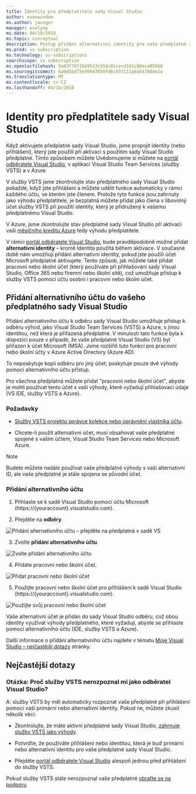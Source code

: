 ```yaml
---
title: Identity pro předplatitele sady Visual Studio
author: evanwindom
ms.author: jaunger
manager: evelynp
ms.date: 04/10/2018
ms.topic: conceptual
description: Postup přidání alternativní identity pro vaše předplatné sady Visual Studio, používat pro služby VSTS a Azure
ms.prod: vs-subscription
ms.technology: vs-subscriptions
searchscope: vs subscription
ms.openlocfilehash: 9a83f78f35b9533c554c81cecd181c00eca05568
ms.sourcegitcommit: 6a9d5bd75e50947659fd6c837111a6a547884e2a
ms.translationtype: MT
ms.contentlocale: cs-CZ
ms.lasthandoff: 04/16/2018
---
```

# <a name="identities-for-visual-studio-subscribers"></a>Identity pro předplatitele sady Visual Studio

Když aktivujete předplatné sady Visual Studio, jsme propojit identity (nebo přihlášení), který jste použili při aktivaci s použitím sady Visual Studio předplatné. Tímto způsobem můžete Uvědomujeme si můžete na [portál odběratele Visual Studio](https://my.visualstudio.com?wt.mc_id=o~msft~docs), v aplikaci Visual Studio Team Services (služby VSTS) a v Azure.

V služby VSTS jsme zkontrolujte stav předplatného sady Visual Studio pokaždé, když jste přihlášení a můžete udělit funkce automaticky v rámci každého účtu, ve kterém jste členem.
Protože tyto funkce jsou zahrnuty jako výhodu předplatitele, je bezplatná můžete přidat jako člena v libovolný účet služby VSTS při použití identity, který je přidružený k vašemu předplatnému Visual Studio.

V Azure, jsme zkontrolujte stav předplatné sady Visual Studio při aktivaci vaší [měsíčního kreditu Azure](https://azure.microsoft.com/pricing/member-offers/credit-for-visual-studio-subscribers/) tedy výhodu předplatitele.

V rámci [portál odběratele Visual Studio](https://my.visualstudio.com?wt.mc_id=o~msft~docs), bude pravděpodobně možné přidat **alternativní identity** – kromě Identita použitá během aktivace. V současné době nám umožňují přidání alternativní identity, pokud jste použili účet Microsoft předplatné aktivujete. Tento způsob, jak můžete také přidat pracovní nebo školní účet (který používáte při přihlašování sady Visual Studio, Office 365 nebo firemní nebo školní sítě), což umožňuje přístup k služby VSTS pomocí účtu osobní i pracovní nebo školní účet.

## <a name="add-an-alternate-account-to-your-visual-studio-subscription"></a>Přidání alternativního účtu do vašeho předplatného sady Visual Studio

Přidání alternativního účtu k odběru sady Visual Studio umožňuje přístup k odběru výhod, jako Visual Studio Team Services (VSTS) a Azure, s jinou identitou, než která je přiřazená předplatné. V minulosti tato funkce byla k dispozici pouze v případě, že vaše předplatné Visual Studio (VS) byl přiřazen k účet Microsoft (MSA). Jsme rozšířili tuto funkci pro pracovní nebo školní účty v Azure Active Directory (Azure AD).

To neposkytuje kopii odběru pro jiný účet; poskytuje pouze dvě výhody pomocí alternativního účtu přístup.

Pro všechna předplatná můžete přidat "pracovní nebo školní účet", abyste je mohli používat tento účet s vaší výhody, které vyžadují přihlašovací údaje (VS IDE, služby VSTS a Azure).

### <a name="prerequisites"></a>Požadavky

* [Služby VSTS projektu správce kolekce nebo oprávnění vlastníka účtu](https://docs.microsoft.com/en-us/vsts/accounts/faq-add-delete-users#find-owner).

* Chcete-li použít alternativní účet, musí obsahovat vaše předplatné spojené s vaším účtem, Visual Studio Team Services nebo Microsoft Azure.

> [!Note]
> Budete můžete nadále používat vaše předplatné výhody s vaší alternativní ID, ale vaše předplatné je stále spojena se původní účet.

### <a name="add-the-alternate-account"></a>Přidání alternativního účtu

1. Přihlaste se k sadě Visual Studio pomocí účtu Microsoft (https://{youraccount}.visualstudio.com).

2. Přejděte na **odběry**.

  ![Přidání alternativního účtu – přejděte na předplatná v sadě VS](_img/vs-alternate-identity/my-vs-subscriptions.png)

3. Zvolte **přidání alternativního účtu**.

  ![Zvolte přidání alternativního účtu ](_img/vs-alternate-identity/choose-add-alternate-account.png)

4. Přidáte pracovní nebo školní účet.

  ![Přidat pracovní nebo školní účet](_img/vs-alternate-identity/enter-alternate-account-my-visual-studio-com-portal.png)

5. Použijte pracovní nebo školní účet pro přihlášení k sadě Visual Studio (https://{youraccount}.visualstudio.com).

  ![Použijte svůj pracovní nebo školní účet](_img/vs-alternate-identity/sign-in-with-alternate-account.png)

  Vaše alternativní účet je přidán do sady Visual Studio odběru, což obou identity využívat výhody předplatného, které vyžadují, abyste se přihlaste pomocí alternativního účtu (IDE, služby VSTS a Azure).

Další informace o přidání alternativního účtu najdete v tématu [Moje Visual Studio – nejčastější dotazy](https://www.visualstudio.com/my/myvsfaq#alternate) stránky.

## <a name="faq"></a>Nejčastější dotazy

### <a name="q--why-doesnt-vsts-recognize-me-as-a-visual-studio-subscriber"></a>Otázka: Proč služby VSTS nerozpoznal mi jako odběratel Visual Studio?
A: služby VSTS by měl automaticky rozpoznat vaše předplatné při přihlášení pomocí vaší primární nebo alternativní identity. Pokud ne, můžete zkusit několik věcí:

* Zkontrolujte, že máte aktivní předplatné sady Visual Studio, [zahrnuje služby VSTS jako výhody](vs-vsts.md).

* Potvrďte, že používáte přihlášení nebo identitou, která je buď primární nebo alternativní identitu pro vaše předplatné sady Visual Studio.

* Přejděte [portál odběratele Visual Studio](https://my.visualstudio.com?wt.mc_id=o~msft~docs) alespoň jednou před přihlášení do služby VSTS.

Pokud služby VSTS stále nerozpoznal vaše předplatné [obraťte se na podporu](https://www.visualstudio.com/team-services/support/)
